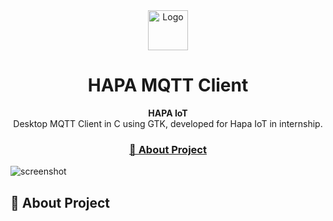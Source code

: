<div align ="center">
    <!--LOGO-->
    <a href="github.com/dventurb/hapa-mqtt-client">
    <img src="https://i.imgur.com/tlH95da.png" alt="Logo" width="64" height="64">
</a>

<!--PROJECT NAME-->
<h1>HAPA MQTT Client</h1>

<!--DESCRIPTION-->
<p align="center">
    <b>HAPA IoT</b><br>
    Desktop MQTT Client in C using GTK, developed for Hapa IoT in internship.
</p>

<!--BADGES-->
<p>

</p>

<h3>
    <a href="#-about-project">📜 About Project</a>
    <span . </span>
</h3>
</div>

![screenshot](https://imgur.com/Ya1NIMg.gif)


## 📜 About Project
